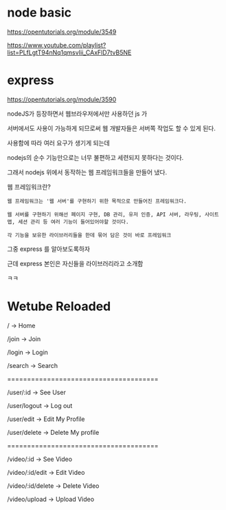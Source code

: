 # node basic

https://opentutorials.org/module/3549

https://www.youtube.com/playlist?list=PLfLgtT94nNq1qmsvIii_CAxFlD7tvB5NE

# express

https://opentutorials.org/module/3590

nodeJS가 등장하면서 웹브라우저에서만 사용하던 js 가

서버에서도 사용이 가능하게 되므로써 웹 개발자들은 서버쪽 작업도 할 수 있게 된다.

사용함에 따라 여러 요구가 생기게 되는데

nodejs의 순수 기능만으로는 너무 불편하고 세련되지 못하다는 것이다.

그래서 nodejs 위에서 동작하는 웹 프레임워크들을 만들어 냈다.

웹 프레임워크란?

    웹 프레임워크는 '웹 서버'를 구현하기 위한 목적으로 만들어진 프레임워크다.

    웹 서버를 구현하기 위해선 페이지 구현, DB 관리, 유저 인증, API 서버, 라우팅, 사이트맵, 세션 관리 등 여러 기능이 들어있어야할 것이다.

    각 기능을 보유한 라이브러리들을 한데 묶어 담은 것이 바로 프레임워크

그중 express 를 알아보도록하자

근데 express 본인은 자신들을 라이브러리라고 소개함

ㅋㅋ

# Wetube Reloaded

/ -> Home

/join -> Join

/login -> Login

/search -> Search

======================================

/user/:id -> See User

/user/logout -> Log out

/user/edit -> Edit My Profile

/user/delete -> Delete My profile

======================================

/video/:id -> See Video

/video/:id/edit -> Edit Video

/video/:id/delete -> Delete Video

/video/upload -> Upload Video
